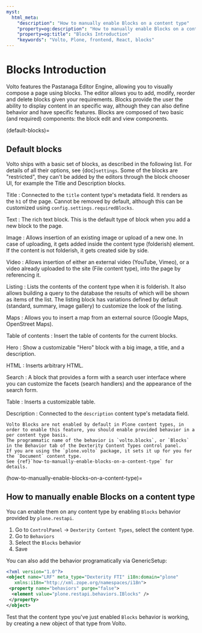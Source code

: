 ```yaml
---
myst:
  html_meta:
    "description": "How to manually enable Blocks on a content type"
    "property=og:description": "How to manually enable Blocks on a content type"
    "property=og:title": "Blocks Introduction"
    "keywords": "Volto, Plone, frontend, React, blocks"
---
```


# Blocks Introduction

Volto features the Pastanaga Editor Engine, allowing you to visually compose a page using blocks.
The editor allows you to add, modify, reorder and delete blocks given your requirements.
Blocks provide the user the ability to display content in an specific way, although they can also define behavior and have specific features.
Blocks are composed of two basic (and required) components: the block edit and view components.

(default-blocks)=

## Default blocks

Volto ships with a basic set of blocks, as described in the following list.
For details of all their options, see {doc}`settings`. Some of the blocks are "restricted", they can't be added by the editors through the block chooser UI, for example the Title and Description blocks.

Title
: Connected to the `title` content type's metadata field. It renders as the `h1` of the page. Cannot be removed by default, although this can be customized using `config.settings.requiredBlocks`.

Text
: The rich text block. This is the default type of block when you add a new block to the page.

Image
: Allows insertion of an existing image or upload of a new one. In case of uploading, it gets added inside the content type (folderish) element. If the content is not folderish, it gets created side by side.

Video
: Allows insertion of either an external video (YouTube, Vimeo), or a video already uploaded to the site (File content type), into the page by referencing it.

Listing
: Lists the contents of the content type when it is folderish. It also allows building a query to the database the results of which will be shown as items of the list. The listing block has variations defined by default (standard, summary, image gallery) to customize the look of the listing.

Maps
: Allows you to insert a map from an external source (Google Maps, OpenStreet Maps).

Table of contents
: Insert the table of contents for the current blocks.

Hero
: Show a customizable "Hero" block with a big image, a title, and a description.

HTML
: Inserts arbitrary HTML.

Search
: A block that provides a form with a search user interface where you can customize the facets (search handlers) and the appearance of the search form.

Table
: Inserts a customizable table.

Description
: Connected to the `description` content type's metadata field.

```{note}
Volto Blocks are not enabled by default in Plone content types, in order to enable this feature, you should enable provided behavior in a per content type basis.
The programmatic name of the behavior is `volto.blocks`, or `Blocks` in the Behavior tab of the Dexterity Content Types control panel.
If you are using the `plone.volto` package, it sets it up for you for the `Document` content type.
See {ref}`how-to-manually-enable-blocks-on-a-content-type` for details.
```

(how-to-manually-enable-blocks-on-a-content-type)=

## How to manually enable Blocks on a content type

You can enable them on any content type by enabling `Blocks` behavior provided by `plone.restapi`.

1. Go to `ControlPanel` -> `Dexterity Content Types`, select the content type.
2. Go to `Behaviors`
3. Select the `Blocks` behavior
4. Save

You can also add the behavior programatically via GenericSetup:

```xml
<?xml version="1.0"?>
<object name="LRF" meta_type="Dexterity FTI" i18n:domain="plone"
   xmlns:i18n="http://xml.zope.org/namespaces/i18n">
 <property name="behaviors" purge="false">
  <element value="plone.restapi.behaviors.IBlocks" />
 </property>
</object>
```

Test that the content type you've just enabled `Blocks` behavior is working, by creating a new object of that type from Volto.
